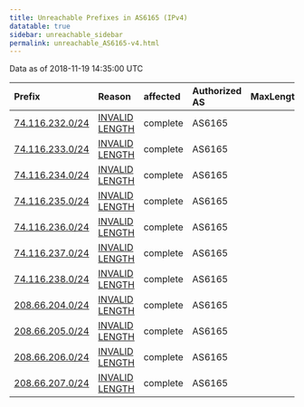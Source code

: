 ```yaml
---
title: Unreachable Prefixes in AS6165 (IPv4)
datatable: true
sidebar: unreachable_sidebar
permalink: unreachable_AS6165-v4.html
---
```


Data as of 2018-11-19 14:35:00 UTC


<div class="datatable-begin"></div>

| Prefix                                                   | Reason                                                                                                   | affected   | Authorized AS   |   MaxLength | Anchor                           |   unreachable /24s |
|:---------------------------------------------------------|:---------------------------------------------------------------------------------------------------------|:-----------|:----------------|------------:|:---------------------------------|-------------------:|
| [74.116.232.0/24](https://stat.ripe.net/74.116.232.0/24) | [INVALID LENGTH](https://rpki-validator.ripe.net/announcement-preview?asn=AS6165&prefix=74.116.232.0/24) | complete   | AS6165          |           0 | [ARIN](unreachable_ARIN-v4.html) |                  1 |
| [74.116.233.0/24](https://stat.ripe.net/74.116.233.0/24) | [INVALID LENGTH](https://rpki-validator.ripe.net/announcement-preview?asn=AS6165&prefix=74.116.233.0/24) | complete   | AS6165          |           0 | [ARIN](unreachable_ARIN-v4.html) |                  1 |
| [74.116.234.0/24](https://stat.ripe.net/74.116.234.0/24) | [INVALID LENGTH](https://rpki-validator.ripe.net/announcement-preview?asn=AS6165&prefix=74.116.234.0/24) | complete   | AS6165          |           0 | [ARIN](unreachable_ARIN-v4.html) |                  1 |
| [74.116.235.0/24](https://stat.ripe.net/74.116.235.0/24) | [INVALID LENGTH](https://rpki-validator.ripe.net/announcement-preview?asn=AS6165&prefix=74.116.235.0/24) | complete   | AS6165          |           0 | [ARIN](unreachable_ARIN-v4.html) |                  1 |
| [74.116.236.0/24](https://stat.ripe.net/74.116.236.0/24) | [INVALID LENGTH](https://rpki-validator.ripe.net/announcement-preview?asn=AS6165&prefix=74.116.236.0/24) | complete   | AS6165          |           0 | [ARIN](unreachable_ARIN-v4.html) |                  1 |
| [74.116.237.0/24](https://stat.ripe.net/74.116.237.0/24) | [INVALID LENGTH](https://rpki-validator.ripe.net/announcement-preview?asn=AS6165&prefix=74.116.237.0/24) | complete   | AS6165          |           0 | [ARIN](unreachable_ARIN-v4.html) |                  1 |
| [74.116.238.0/24](https://stat.ripe.net/74.116.238.0/24) | [INVALID LENGTH](https://rpki-validator.ripe.net/announcement-preview?asn=AS6165&prefix=74.116.238.0/24) | complete   | AS6165          |           0 | [ARIN](unreachable_ARIN-v4.html) |                  1 |
| [208.66.204.0/24](https://stat.ripe.net/208.66.204.0/24) | [INVALID LENGTH](https://rpki-validator.ripe.net/announcement-preview?asn=AS6165&prefix=208.66.204.0/24) | complete   | AS6165          |           0 | [ARIN](unreachable_ARIN-v4.html) |                  1 |
| [208.66.205.0/24](https://stat.ripe.net/208.66.205.0/24) | [INVALID LENGTH](https://rpki-validator.ripe.net/announcement-preview?asn=AS6165&prefix=208.66.205.0/24) | complete   | AS6165          |           0 | [ARIN](unreachable_ARIN-v4.html) |                  1 |
| [208.66.206.0/24](https://stat.ripe.net/208.66.206.0/24) | [INVALID LENGTH](https://rpki-validator.ripe.net/announcement-preview?asn=AS6165&prefix=208.66.206.0/24) | complete   | AS6165          |           0 | [ARIN](unreachable_ARIN-v4.html) |                  1 |
| [208.66.207.0/24](https://stat.ripe.net/208.66.207.0/24) | [INVALID LENGTH](https://rpki-validator.ripe.net/announcement-preview?asn=AS6165&prefix=208.66.207.0/24) | complete   | AS6165          |           0 | [ARIN](unreachable_ARIN-v4.html) |                  1 |

<div class="datatable-end"></div>